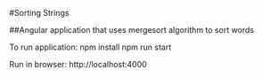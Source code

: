 #Sorting Strings

##Angular application that uses mergesort algorithm to sort words

To run application:
npm install
npm run start


Run in browser:
http://localhost:4000
